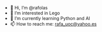 - 👋 Hi, I’m @rafolas
- 👀 I’m interested in Lego
- 🌱 I’m currently learning Python and AI
- 📫 How to reach me: rafa_uoc@yahoo.es

<!---
rafolas/rafolas is a ✨ special ✨ repository because its `README.md` (this file) appears on your GitHub profile.
You can click the Preview link to take a look at your changes.
--->
